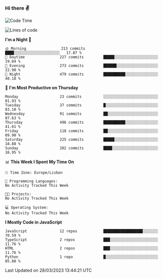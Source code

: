### Hi there :v:

<!--
**eusebioaddsilva/eusebioaddsilva** is a ✨ _special_ ✨ repository because its `README.md` (this file) appears on your GitHub profile.

<!--START_SECTION:waka-->
![Code Time](http://img.shields.io/badge/Code%20Time-35%20hrs%2012%20mins-blue)

![Lines of code](https://img.shields.io/badge/From%20Hello%20World%20I%27ve%20Written-3.0%20million%20lines%20of%20code-blue)

**I'm a Night 🦉** 

```text
🌞 Morning                213 commits         ████░░░░░░░░░░░░░░░░░░░░░   17.87 % 
🌆 Daytime                227 commits         █████░░░░░░░░░░░░░░░░░░░░   19.04 % 
🌃 Evening                273 commits         ██████░░░░░░░░░░░░░░░░░░░   22.90 % 
🌙 Night                  479 commits         ██████████░░░░░░░░░░░░░░░   40.18 % 
```
📅 **I'm Most Productive on Thursday** 

```text
Monday                   23 commits          ░░░░░░░░░░░░░░░░░░░░░░░░░   01.93 % 
Tuesday                  37 commits          █░░░░░░░░░░░░░░░░░░░░░░░░   03.10 % 
Wednesday                91 commits          ██░░░░░░░░░░░░░░░░░░░░░░░   07.63 % 
Thursday                 496 commits         ██████████░░░░░░░░░░░░░░░   41.61 % 
Friday                   118 commits         ██░░░░░░░░░░░░░░░░░░░░░░░   09.90 % 
Saturday                 225 commits         █████░░░░░░░░░░░░░░░░░░░░   18.88 % 
Sunday                   202 commits         ████░░░░░░░░░░░░░░░░░░░░░   16.95 % 
```


📊 **This Week I Spent My Time On** 

```text
🕑︎ Time Zone: Europe/Lisbon

💬 Programming Languages: 
No Activity Tracked This Week

🐱‍💻 Projects: 
No Activity Tracked This Week

💻 Operating System: 
No Activity Tracked This Week
```

**I Mostly Code in JavaScript** 

```text
JavaScript               12 repos            ██████████████████░░░░░░░   70.59 % 
TypeScript               2 repos             ███░░░░░░░░░░░░░░░░░░░░░░   11.76 % 
HTML                     2 repos             ███░░░░░░░░░░░░░░░░░░░░░░   11.76 % 
Python                   1 repo              █░░░░░░░░░░░░░░░░░░░░░░░░   05.88 % 
```




 Last Updated on 28/03/2023 13:44:21 UTC
<!--END_SECTION:waka-->
